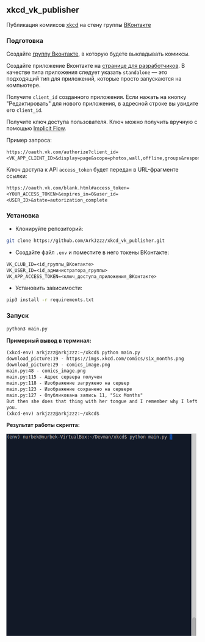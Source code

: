 ## xkcd_vk_publisher

Публикация комиксов [xkcd](https://xkcd.com/) на стену группы [ВКонтакте](https://vk.com/)


### Подготовка


Создайте [группу Вконтакте](https://vk.com/groups?tab=admin), в которую будете выкладывать комиксы.

Создайте приложение Вконтакте на [странице для разработчиков](https://vk.com/apps?act=manage). В качестве типа приложения следует указать `standalone` — это подходящий тип для приложений, которые просто запускаются на компьютере.

Получите `client_id` созданного приложения. Если нажать на кнопку "Редактировать" для нового приложения, в адресной строке вы увидите его `client_id`.

Получите ключ доступа пользователя. Ключ можно получить вручную с помощью [Implicit Flow](https://vk.com/dev/implicit_flow_user).

Пример запроса:
```
https://oauth.vk.com/authorize?client_id=<VK_APP_CLIENT_ID>&display=page&scope=photos,wall,offline,groups&response_type=token&v=5.120&state=autorization_complete
```

Ключ доступа к API `access_token` будет передан в URL-фрагменте ссылки:
```
https://oauth.vk.com/blank.html#access_token=<YOUR_ACCESS_TOKEN>&expires_in=0&user_id=<USER_ID>&state=autorization_complete
```


### Установка

- Клонируйте репозиторий:
```bash
git clone https://github.com/ArkJzzz/xkcd_vk_publisher.git
```

- Создайте файл `.env` и поместите в него токены ВКонтакте:
```
VK_CLUB_ID=<id_группы_ВКонтакте>
VK_USER_ID=<id_администратора_группы>
VK_APP_ACCESS_TOKEN=<ключ_доступа_приложения_ВКонтакте>
```

- Установить зависимости:
```bash
pip3 install -r requirements.txt
```

### Запуск

```bash
python3 main.py

```

**Примерный вывод в терминал:**

```
(xkcd-env) arkjzzz@arkjzzz:~/xkcd$ python main.py 
download_picture:19 - https://imgs.xkcd.com/comics/six_months.png
download_picture:29 - comics_image.png
main.py:48 - comics_image.png
main.py:115 - Адрес сервера получен
main.py:118 - Изображение загружено на сервер
main.py:123 - Изображение сохранено на сервере
main.py:127 - Опубликована запись 11, "Six Months" 
But then she does that thing with her tongue and I remember why I left you.
(xkcd-env) arkjzzz@arkjzzz:~/xkcd$
```

**Результат работы скрипта:**

![](xkcd.gif)
